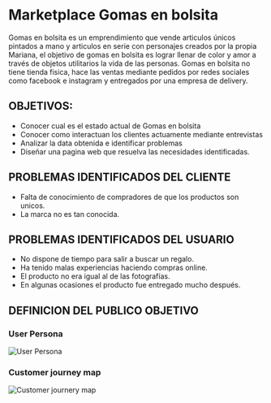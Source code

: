 # Marketplace Gomas en bolsita
Gomas en bolsita es un emprendimiento que vende articulos únicos pintados a mano y articulos en serie con personajes creados por la propia Mariana, el objetivo de gomas en bolsita es lograr llenar de color y amor a través de objetos utilitarios la vida de las personas.
Gomas en bolsita no tiene tienda fisica, hace las ventas mediante pedidos por redes sociales como facebook e instagram y entregados por una empresa de delivery.

## OBJETIVOS:
- Conocer cual es el estado actual de Gomas en bolsita
- Conocer como interactuan los clientes actuamente mediante entrevistas
- Analizar la data obtenida e identificar problemas 
- Diseñar una pagina web que resuelva las necesidades identificadas.

## PROBLEMAS IDENTIFICADOS DEL CLIENTE
- Falta de conocimiento de compradores de que los productos son unicos.
- La marca no es tan conocida.

## PROBLEMAS IDENTIFICADOS DEL USUARIO
- No dispone de tiempo para salir a buscar un regalo.
- Ha tenido malas experiencias haciendo compras online.
- El producto no era igual al de las fotografías.
- En algunas ocasiones el producto fue entregado mucho después.
## DEFINICION DEL PUBLICO OBJETIVO
### User Persona 
![User Persona](https://i.ibb.co/VTmZ97Z/User-Persona.png)

### Customer journey map
![Customer journery map](https://i.ibb.co/MVtzL77/Customer-journey-map.png)


